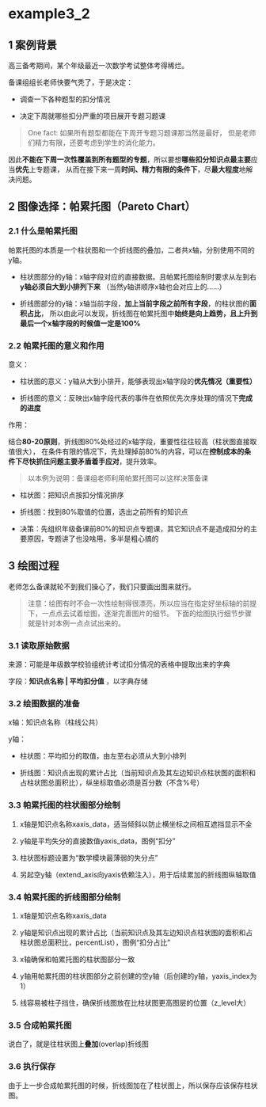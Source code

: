 # example3_2

## 1 案例背景

高三备考期间，某个年级最近一次数学考试整体考得稀烂。

备课组组长老师快要气秃了，于是决定：

* 调查一下各种题型的扣分情况
  
* 决定下周就哪些扣分严重的项目展开专题习题课
  
> One fact: 如果所有题型都能在下周开专题习题课那当然是最好，
> 但是老师们精力有限，还要考虑到学生的消化能力。

因此**不能在下周一次性覆盖到所有题型的专题**，所以要想**哪些扣分知识点最主要**应当**优先**上专题课，
从而在接下来一周**时间、精力有限的条件下**，尽**最大程度**地解决问题。
  
## 2 图像选择：帕累托图（Pareto Chart）

### 2.1 什么是帕累托图

帕累托图的本质是一个柱状图和一个折线图的叠加，二者共x轴，分别使用不同的y轴。

* 柱状图部分的y轴：x轴字段对应的直接数据。且帕累托图绘制时要求从左到右**y轴必须自大到小排列下来**
  （当然y轴讲顺序x轴也会对应上的......）
  
* 折线图部分的y轴：x轴当前字段，**加上当前字段之前所有字段**，的柱状图的**面积占比**，
  所以由此可以发现，折线图在帕累托图中**始终是向上趋势，且上升到最后一个x轴字段的时候值一定是100%**
  
### 2.2 帕累托图的意义和作用

意义：

* 柱状图的意义：y轴从大到小排开，能够表现出x轴字段的**优先情况（重要性）**

* 折线图的意义：反映出x轴字段代表的事件在依照优先次序处理的情况下**完成的进度**

作用：

结合**80-20原则**，折线图80%处经过的x轴字段，重要性往往较高（柱状图直接取值很大），
在条件有限的情况下，先处理掉前80%的内容，可以在**控制成本的条件下尽快抓住问题主要矛盾着手应对**，提升效率。

> 以本例为说明：备课组老师利用帕累托图可以这样决策备课

* 柱状图：把知识点按扣分情况排序

* 折线图：找到80%取值的位置，选出之前所有的知识点

* 决策：先组织年级备课前80%的知识点专题课，其它知识点不是造成扣分的主要原因，专题讲了也没啥用，多半是粗心搞的

## 3 绘图过程

老师怎么备课就轮不到我们操心了，我们只要画出图来就行。

> 注意：绘图有时不会一次性绘制得很漂亮，所以应当在指定好坐标轴的前提下，一点点去试着绘图，逐渐完善图片的细节。
> 下面的绘图执行细节步骤就是针对本例一点点试出来的。

### 3.1 读取原始数据

来源：可能是年级数学校验组统计考试扣分情况的表格中提取出来的字典

字段：**知识点名称 | 平均扣分值** ，以字典存储

### 3.2 绘图数据的准备

x轴：知识点名称（柱线公共）

y轴：

* 柱状图：平均扣分的取值，由左至右必须从大到小排列

* 折线图：知识点出现的累计占比（当前知识点及其左边知识点柱状图的面积和占柱状图总面积比），纵坐标取值必须是百分数（不含%号）

### 3.3 帕累托图的柱状图部分绘制

1. x轴是知识点名称xaxis_data，适当倾斜以防止横坐标之间相互遮挡显示不全

2. y轴是平均失分的直接数值yaxis_data，图例“扣分”

3. 柱状图标题设置为“数学模块最薄弱的失分点”

4. 另起空y轴（extend_axis向yaxis依赖注入），用于后续累加的折线图纵轴取值

### 3.4 帕累托图的折线图部分绘制

1. x轴是知识点名称xaxis_data
   
2. y轴是知识点出现的累计占比（当前知识点及其左边知识点柱状图的面积和占柱状图总面积比，percentList），图例“扣分占比”
   
3. x轴确保和帕累托图的柱状图部分一致
   
4. y轴用帕累托图的柱状图部分之前创建的空y轴（后创建的y轴，yaxis_index为1）
   
5. 线容易被柱子挡住，确保折线图放在比柱状图更高图层的位置（z_level大）

### 3.5 合成帕累托图

说白了，就是往柱状图上**叠加**(overlap)折线图

### 3.6 执行保存

由于上一步合成帕累托图的时候，折线图加在了柱状图上，所以保存应该保存柱状图。
